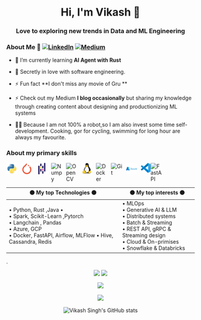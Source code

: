 <h1 align="center">Hi, I'm Vikash 👋</h1>
<h3 align="center">Love to exploring new trends in Data and ML Engineering</h3>



### About Me 🤖  [![LinkedIn](https://img.shields.io/badge/linkedin-%230077B5.svg?style=for-the-badge&logo=linkedin&logoColor=white)](https://www.linkedin.com/in/vikashksingh/)  [![Medium](https://img.shields.io/badge/Medium-12100E?style=for-the-badge&logo=medium&logoColor=white)](https://medium.com/@imvikashsingh)

- 🌱 I’m currently learning **AI Agent with Rust**
  
- 💛 Secretly in love with software engineering. <br/>
  
-   ⚡ Fun fact **I don't miss any movie of Gru **

- ⚡ Check out my Medium **I blog occasionally** but sharing my knowledge through creating content about designing and productionizing ML systems
  
- 👱🏻 Because I am not 100% a robot,so I am also invest some time self-development. Cooking, gor for cycling, swimming for long hour are always my favourite. <br/>

### About my primary skills

<img align="left" alt="Python" width="30px" style="padding-right:10px;" src="https://github.com/devicons/devicon/blob/master/icons/python/python-original.svg" />

<img align="left" alt="Pytorch" width="30px" style="padding-right:10px;" src="https://github.com/devicons/devicon/blob/master/icons/pytorch/pytorch-original.svg" />
<img align="left" alt="Pandas" width="30px" style="padding-right:10px;" src="https://github.com/devicons/devicon/blob/master/icons/pandas/pandas-original.svg" />
<img align="left" alt="Numpy" width="30px" style="padding-right:10px;" src="https://cdn.jsdelivr.net/gh/devicons/devicon/icons/numpy/numpy-original.svg" />
<img align="left" alt="OpenCV" width="30px" style="padding-right:10px;" src="https://cdn.jsdelivr.net/gh/devicons/devicon/icons/opencv/opencv-original.svg" />

<img align="left" alt="Linux" width="30px" style="padding-right:10px;" src="https://github.com/devicons/devicon/blob/master/icons/linux/linux-original.svg" />
<img align="left" alt="Docker" width="30px" style="padding-right:10px;" src="https://cdn.jsdelivr.net/gh/devicons/devicon/icons/docker/docker-original.svg" />
<img align="left" alt="Git" width="30px" style="padding-right:10px;" src="https://cdn.jsdelivr.net/gh/devicons/devicon/icons/git/git-original.svg" />

<img align="left" alt="Azure" width="30px" style="padding-right:10px;" src="https://github.com/devicons/devicon/blob/master/icons/azure/azure-original-wordmark.svg"/>
<img align="left" alt="Visual Studio Code" width="26px" src="https://raw.githubusercontent.com/github/explore/80688e429a7d4ef2fca1e82350fe8e3517d3494d/topics/visual-studio-code/visual-studio-code.png" />

<img align="left" alt="FastAPI" width="30px" style="padding-right:10px;" src="https://cdn.jsdelivr.net/gh/devicons/devicon/icons/fastapi/fastapi-original.svg" />

<br/>
<br/>
<br/>

| ⚫️ My **top** Technologies ⚫️ | ⚫️ My **top** interests ⚫️ |
|---------------|--------------|
| • Python, Rust ,Java • <br/> • Spark, Scikit-Learn ,Pytorch <br/> • Langchain , Pandas <br/> • Azure, GCP <br/> • Docker, FastAPI, Airflow, MLFlow • Hive, Cassandra, Redis <br/> | • MLOps <br/> • Generative AI & LLM <br/> • Distributed systems <br/> • Batch & Streaming <br/> • REST API, gRPC & Streaming design <br/> • Cloud & On-primises <br/> • Snowflake & Databricks <br/> |

.


<div align="center">

![](https://img.shields.io/github/followers/penut85420?style=for-the-badge&logo=github)
![](https://img.shields.io/github/stars/penut85420?style=for-the-badge&logo=github)
  
![](https://img.shields.io/static/v1?label=Love&message=Coding&color=violet&style=for-the-badge&logo=visual-studio-code)
  
[![](https://img.shields.io/static/v1?label=My&message=Twitter&color=5DA9DD&style=flat-square&logo=twitter&logoColor=white)](https://twitter.com/imvikashsingh)
  
![Vikash Singh's GitHub stats](https://github-readme-stats.vercel.app/api?username=vikashs&show_icons=true&theme=algolia)

</div>
